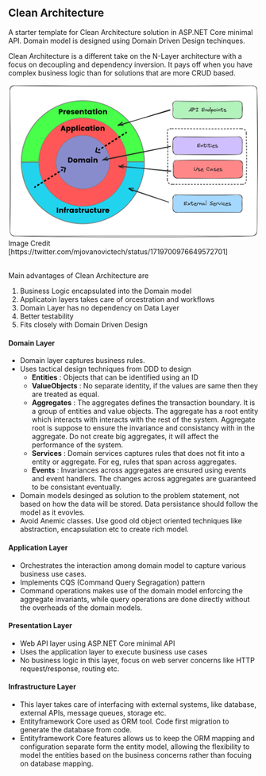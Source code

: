## Clean Architecture
A starter template for Clean Architecture solution in ASP.NET Core minimal API. Domain model is designed using Domain Driven Design techinques.


Clean Architecture is a different take on the N-Layer architecture with a focus on decoupling and dependency inversion. It pays off when you have complex business logic than for solutions that are more CRUD based.

<img src="Images/clean-architecture.png" alt="Architecture Diagram" width="600"/>
Image Credit [https://twitter.com/mjovanovictech/status/1719700976649572701]
<br/>
<br/>

Main advantages of Clean Architecture are
1. Business Logic encapsulated into the Domain model
2. Applicatoin layers takes care of orcestration and workflows
3. Domain Layer has no dependency on Data Layer
4. Better testability
5. Fits closely with Domain Driven Design


#### Domain Layer
- Domain layer captures business rules.
- Uses tactical design techniques from DDD to design
  - **Entities** : Objects that can be identified using an ID
  - **ValueObjects** : No separate identity, if the values are same then they are treated as equal.
  - **Aggregates** : The aggregates defines the transaction boundary. It is a group of entities and value objects. The aggregate has a root entity which interacts with interacts with the rest of the system. Aggregate root is suppose to ensure the invariance and consistancy with in the aggregate. Do not create big aggregates, it will affect the performance of the system.
  - **Services** : Domain services captures rules that does not fit into a entity or aggregate. For eg, rules that span across aggregates.
  - **Events** : Invariances across aggregates are ensured using events and event handlers. The changes across aggregates are guaranteed to be consistant eventually.
- Domain models desinged as solution to the problem statement, not based on how the data will be stored. Data persistance should follow the model as it evovles.
- Avoid Anemic classes. Use good old object oriented techniques like abstraction, encapsulation etc to create rich model.

#### Application Layer
- Orchestrates the interaction among domain model to capture various business use cases.
- Implements CQS (Command Query Segragation) pattern
- Command operations makes use of the domain model enforcing the aggregate invariants,  while query operations are done directly without the overheads of the domain models.

#### Presentation Layer
- Web API layer using ASP.NET Core minimal API
- Uses the application layer to execute business use cases
- No business logic in this layer, focus on web server concerns like HTTP request/response, routing etc.

#### Infrastructure Layer
- This layer takes care of interfacing with external systems, like database, external APIs, message queues, storage etc.
- Entityframework Core used as ORM tool. Code first migration to generate the database from code.
- Entityframework Core features allows us to keep the ORM mapping and configuration separate form the entity model, allowing the flexibility to model the entities based on the business concerns rather than focuing on database mapping.
